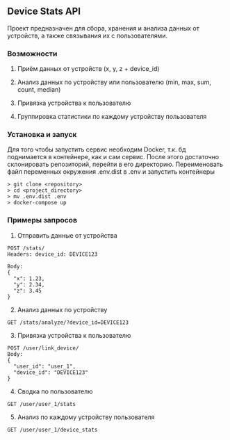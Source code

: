 ## Device Stats API
Проект предназначен для сбора, хранения и анализа данных от устройств, а также связывания их с пользователями.

### Возможности
1. Приём данных от устройств (x, y, z + device_id)

2. Анализ данных по устройству или пользователю (min, max, sum, count, median)

3. Привязка устройства к пользователю

4. Группировка статистики по каждому устройству пользователя

### Установка и запуск
Для того чтобы запустить сервис необходим Docker, т.к. бд поднимается в контейнере, как и сам сервис.
После этого достаточно склонировать репозиторий, перейти в его директорию. Переименовать файл переменных окружения .env.dist в .env и запустить контейнеры
```shell
> git clone <repository>
> cd <project_directory>
> mv .env.dist .env
> docker-compose up
```

### Примеры запросов
1. Отправить данные от устройства
```http
POST /stats/
Headers: device_id: DEVICE123

Body:
{
  "x": 1.23,
  "y": 2.34,
  "z": 3.45
}
```
2. Анализ данных по устройству
```http
GET /stats/analyze/?device_id=DEVICE123
```
3. Привязка устройства к пользователю
```http
POST /user/link_device/
Body:
{
  "user_id": "user_1",
  "device_id": "DEVICE123"
}
```
4. Сводка по пользователю
```http
GET /user/user_1/stats
```
5. Анализ по каждому устройству пользователя
```http
GET /user/user_1/device_stats
```